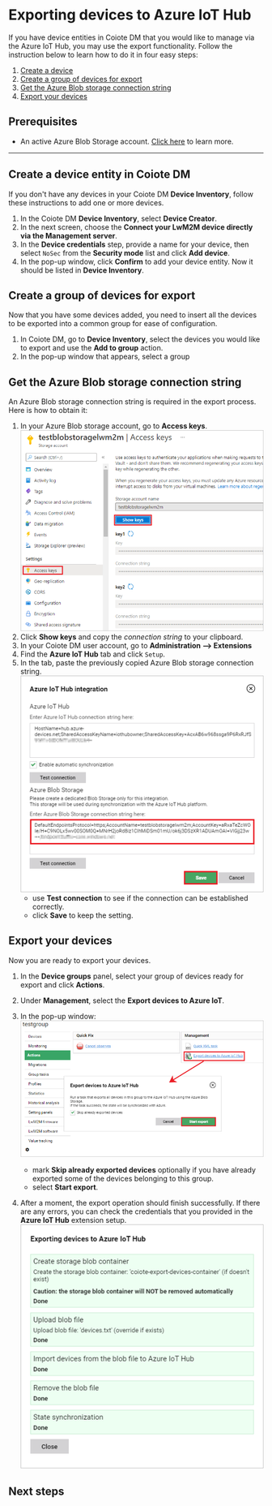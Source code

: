 # Exporting devices to Azure IoT Hub

If you have device entities in Coiote DM that you would like to manage via the Azure IoT Hub, you may use the export functionality. Follow the instruction below to learn how to do it in four easy steps:

1. [Create a device](#create-a-device-entity)
2. [Create a group of devices for export](#create-a-group-of-devices-for-export)
3. [Get the Azure Blob storage connection string](#get-the-azure-blob-storage-connection-string)
4. [Export your devices](#export-your-devices)

## Prerequisites

 - An active Azure Blob Storage account. [Click here](https://docs.microsoft.com/en-us/azure/storage/blobs/storage-blobs-introduction) to learn more.
____________________

## Create a device entity in Coiote DM

If you don't have any devices in your Coiote DM **Device Inventory**, follow these instructions to add one or more devices.

1. In the Coiote DM **Device Inventory**, select **Device Creator**.
2. In the next screen, choose the **Connect your LwM2M device directly via the Management server**.
3. In the **Device credentials** step, provide a name for your device, then select `NoSec` from the **Security mode** list and click **Add device**.
4. In the pop-up window, click **Confirm** to add your device entity. Now it should be listed in **Device Inventory**.

## Create a group of devices for export

Now that you have some devices added, you need to insert all the devices to be exported into a common group for ease of configuration.

1. In Coiote DM, go to **Device Inventory**, select the devices you would like to export and use the **Add to group** action.
2. In the pop-up window that appears, select a group

## Get the Azure Blob storage connection string

An Azure Blob storage connection string is required in the export process. Here is how to obtain it:

1. In your Azure Blob storage account, go to **Access keys**.
 ![Azure Blob Storage](images/blob_storage.png "Getting Azure Blob Storage connection string")
2. Click **Show keys** and copy the *connection string* to your clipboard.
3. In your Coiote DM user account, go to **Administration --> Extensions**
4. Find the **Azure IoT Hub** tab and click `Setup`.
5. In the tab, paste the previously copied Azure Blob storage connection string.
![Setting up the Azure Blob storage](images/blob_setup.png "Setting up the Azure Blob storage")
    - use **Test connection** to see if the connection can be established correctly.
    - click **Save** to keep the setting.

## Export your devices

Now you are ready to export your devices.

1. In the **Device groups** panel, select your group of devices ready for export and click **Actions**.
2. Under **Management**, select the **Export devices to Azure IoT**.
3. In the pop-up window:
   ![Exporting devices](images/exporting_devices.png "Exporting devices action")
    - mark **Skip already exported devices** optionally if you have already exported some of the devices belonging to this group.
    - select **Start export**.

4. After a moment, the export operation should finish successfully. If there are any errors, you can check the credentials that you provided in the **Azure IoT Hub** extension setup.
  ![Exported devices](images/exported_devices.png "Exported devices view")
## Next steps
